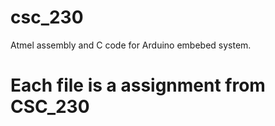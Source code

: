 # csc_230
Atmel assembly and C code for Arduino embebed system.
# Each file is a assignment from CSC_230

